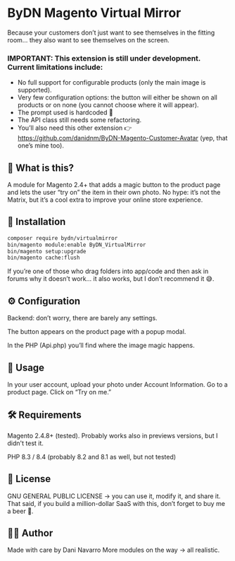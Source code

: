 # ByDN Magento Virtual Mirror

Because your customers don’t just want to see themselves in the fitting room… they also want to see themselves on the screen.

### IMPORTANT: This extension is still under development. Current limitations include:

- No full support for configurable products (only the main image is supported).
- Very few configuration options: the button will either be shown on all products or on none (you cannot choose where it will appear).
- The prompt used is hardcoded 😬
- The API class still needs some refactoring.
- You’ll also need this other extension 👉 https://github.com/danidnm/ByDN-Magento-Customer-Avatar (yep, that one’s mine too).

## 🤔 What is this?

A module for Magento 2.4+ that adds a magic button to the product page and lets the user “try on” the item in their own photo.
No hype: it’s not the Matrix, but it’s a cool extra to improve your online store experience.

## 🚀 Installation

```bash
composer require bydn/virtualmirror
bin/magento module:enable ByDN_VirtualMirror
bin/magento setup:upgrade
bin/magento cache:flush
```

If you’re one of those who drag folders into app/code and then ask in forums why it doesn’t work… it also works, but I don’t recommend it 😅.

## ⚙️ Configuration

Backend: don’t worry, there are barely any settings.

The button appears on the product page with a popup modal.

In the PHP (Api.php) you’ll find where the image magic happens.

## 🧪 Usage

In your user account, upload your photo under Account Information.
Go to a product page.
Click on “Try on me.”

## 🛠️ Requirements

Magento 2.4.8+ (tested). Probably works also in previews versions, but I didn't test it.

PHP 8.3 / 8.4 (probably 8.2 and 8.1 as well, but not tested)

## 📜 License

GNU GENERAL PUBLIC LICENSE → you can use it, modify it, and share it.
That said, if you build a million-dollar SaaS with this, don’t forget to buy me a beer 🍺.

## 👨‍💻 Author

Made with care by Dani Navarro
More modules on the way → all realistic.
